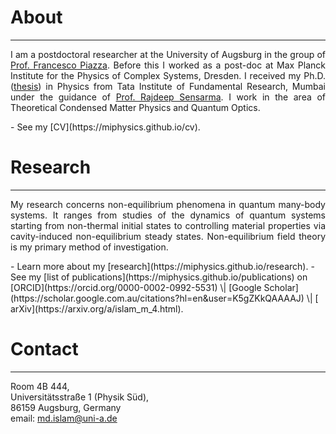 # About
---
<p align="justify">
I am a postdoctoral researcher at the University of Augsburg in the group of <a href="https://www.uni-augsburg.de/en/fakultaet/mntf/physik/groups/theo3/team/francesco-piazza/">Prof. Francesco Piazza</a>. Before this I worked as a post-doc at Max Planck Institute for the Physics of Complex Systems, Dresden. I received my Ph.D. (<a href="https://drive.google.com/file/d/1s8qKV03teZyWtI6WsVnuPqxpTmsf3go1/view">thesis</a>) in Physics from Tata Institute of Fundamental Research, Mumbai under the guidance of <a href="https://sites.google.com/view/rsensarma/home">Prof. Rajdeep Sensarma</a>. I work in the area of Theoretical Condensed Matter Physics and Quantum Optics. 
</p>
- See my [CV](https://miphysics.github.io/cv).

# Research 
---
<p align="justify">
My research concerns non-equilibrium phenomena in quantum many-body systems. It ranges from studies of the dynamics of quantum systems starting from non-thermal initial states to controlling material properties via cavity-induced non-equilibrium steady states. Non-equilibrium field theory is my primary method of investigation.
</p>
- Learn more about my [research](https://miphysics.github.io/research).
- See my [list of publications](https://miphysics.github.io/publications) on [ORCID](https://orcid.org/0000-0002-0992-5531) \| [Google Scholar](https://scholar.google.com.au/citations?hl=en&user=K5gZKkQAAAAJ) \| [ arXiv](https://arxiv.org/a/islam_m_4.html).
<!--- - See my [presentations](https://miphysics.github.io/misc).--->

# Contact
---
Room 4B 444,\
Universitätsstraße 1 (Physik Süd),\
86159 Augsburg, Germany\
email: [md.islam@uni-a.de](mailto:md.islam@uni-a.de)
<!---
[LinkedIn](https://www.linkedin.com/in/mursalin-islam-physics) | [ResearchGate](https://www.researchgate.net/profile/Md-Mursalin-Islam)--->
